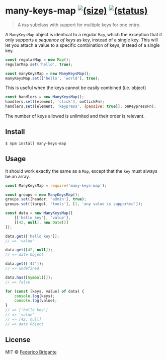 # many-keys-map [![(size)][badge-gzip]](#no-link) [![(status)][badge-travis]][link-travis]

  [badge-gzip]: https://img.shields.io/bundlephobia/minzip/many-keys-map.svg?label=gzipped
  [badge-travis]: https://api.travis-ci.com/bfred-it/many-keys-map.svg?branch=master
  [link-travis]: https://travis-ci.org/bfred-it/many-keys-map
  [link-npm]: https://www.npmjs.com/package/many-keys-map

> A `Map` subclass with support for multiple keys for one entry.

A `ManyKeysMap` object is identical to a regular `Map`, which the exception that it only supports a _sequence of keys_ as key, instead of a single key. This will let you attach a value to a specific combination of keys, instead of a single key.

```js
const regularMap = new Map();
regularMap.set('hello', true);

const manyKeysMap = new ManyKeysMap();
manyKeysMap.set(['hello', 'world'], true);
```

This is useful when the keys cannot be easily combined (i.e. object)

```js
const handlers = new ManyKeysMap();
handlers.set([element, 'click'], onClickFn);
handlers.set([element, 'keypress', {passive: true}], onKeypressFn);
```

The number of keys allowed is unlimited and their order is relevant.

## Install

```
$ npm install many-keys-map
```


## Usage

It should work exactly the same as a `Map`, except that the `key` must always be an array.

```js
const ManyKeysMap = require('many-keys-map');

const groups = new ManyKeysMap();
groups.set([header, 'admin'], true);
groups.set([target, 'tools'], [1, 'any value is supported']);

const data = new ManyKeysMap([
	[['hello key'], 'value'],
	[[42, null], new Date()]
]);

data.get(['hello key']);
// => 'value'

data.get([42, null]);
// => date Object

data.get(['42']);
// => undefined

data.has([Symbol()]);
// => false

for (const [keys, value] of data) {
	console.log(keys);
	console.log(value);
}
// => ['hello key']
// => 'value'
// => [42, null]
// => date Object
```


## License

MIT © [Federico Brigante](http://twitter.com/bfred_it)

